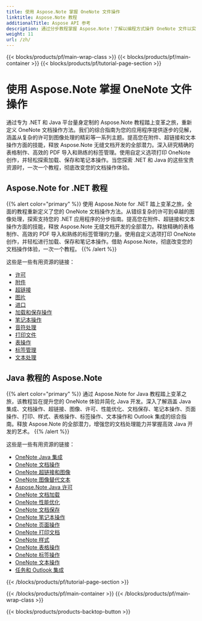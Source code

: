 ```yaml
---
title: 使用 Aspose.Note 掌握 OneNote 文件操作
linktitle: Aspose.Note 教程
additionalTitle: Aspose API 参考
description: 通过分步教程掌握 Aspose.Note！了解以编程方式操作 OneNote 文件以实现高效的文档处理。
weight: 11
url: /zh/
---
```


{{< blocks/products/pf/main-wrap-class >}}
{{< blocks/products/pf/main-container >}}
{{< blocks/products/pf/tutorial-page-section >}}

# 使用 Aspose.Note 掌握 OneNote 文件操作


通过专为 .NET 和 Java 平台量身定制的 Aspose.Note 教程踏上变革之旅，重新定义 OneNote 文档操作方法。我们的综合指南为您的应用程序提供逐步的见解，涵盖从复杂的许可到图像处理的精彩等一系列主题。提高您在附件、超链接和文本操作方面的技能，释放 Aspose.Note 无缝文档开发的全部潜力。深入研究精确的表格制作、高效的 PDF 导入和熟练的标签管理。使用自定义选项打印 OneNote 创作，并轻松探索加载、保存和笔记本操作。当您探索 .NET 和 Java 的这些宝贵资源时，一次一个教程，彻底改变您的文档操作体验。

## Aspose.Note for .NET 教程
{{% alert color="primary" %}}
使用 Aspose.Note for .NET 踏上变革之旅，全面的教程重新定义了您的 OneNote 文档操作方法。从错综复杂的许可到卓越的图像处理，探索支持您的 .NET 应用程序的分步指南。提高您在附件、超链接和文本操作方面的技能，释放 Aspose.Note 无缝文档开发的全部潜力。释放精确的表格制作、高效的 PDF 导入和熟练的标签管理的力量。使用自定义选项打印 OneNote 创作，并轻松进行加载、保存和笔记本操作。借助 Aspose.Note，彻底改变您的文档操作体验，一次一个教程。
{{% /alert %}}

这些是一些有用资源的链接：
 
- [许可](./net/licensing/)
- [附件](./net/attachments/)
- [超链接](./net/hyperlinks/)
- [图片](./net/images/)
- [进口](./net/import/)
- [加载和保存操作](./net/loading-and-saving-operations/)
- [笔记本操作](./net/notebook-operations/)
- [音符处理](./net/note-manipulation/)
- [打印文件](./net/printing-document/)
- [表操作](./net/table-manipulation/)
- [标签管理](./net/tag-management/)
- [文本处理](./net/text-manipulation/)

## Java 教程的 Aspose.Note
{{% alert color="primary" %}}
通过 Aspose.Note for Java 教程踏上变革之旅，该教程旨在提升您的 OneNote 体验并简化 Java 开发。深入了解涵盖 Java 集成、文档操作、超链接、图像、许可、性能优化、文档保存、笔记本操作、页面操作、打印、样式、表格操作、标签操作、文本操作和 Outlook 集成的综合指南。释放 Aspose.Note 的全部潜力，增强您的文档处理能力并掌握高效 Java 开发的艺术。 
{{% /alert %}}

这些是一些有用资源的链接：
 
- [OneNote Java 集成](./java/onenote-java-integration/)
- [OneNote 文档操作](./java/onenote-document-manipulation/)
- [OneNote 超链接和图像](./java/onenote-hyperlinks-images/)
- [OneNote 图像替代文本](./java/onenote-image-alternative-text/)
- [Aspose.Note Java 许可](./java/licensing-java/)
- [OneNote 文档加载](./java/onenote-document-loading/)
- [OneNote 性能优化](./java/onenote-performance-optimization/)
- [OneNote 文档保存](./java/onenote-document-saving/)
- [OneNote 笔记本操作](./java/onenote-notebook-operations/)
- [OneNote 页面操作](./java/onenote-page-manipulation/)
- [OneNote 打印文档](./java/onenote-printing-documents/)
- [OneNote 样式](./java/onenote-styles/)
- [OneNote 表格操作](./java/onenote-table-manipulation/)
- [OneNote 标签操作](./java/onenote-tag-operations/)
- [OneNote 文本操作](./java/onenote-text-manipulation/)
- [任务和 Outlook 集成](./java/task-and-outlook-integration/)

{{< /blocks/products/pf/tutorial-page-section >}}

{{< /blocks/products/pf/main-container >}}
{{< /blocks/products/pf/main-wrap-class >}}

{{< blocks/products/products-backtop-button >}}
